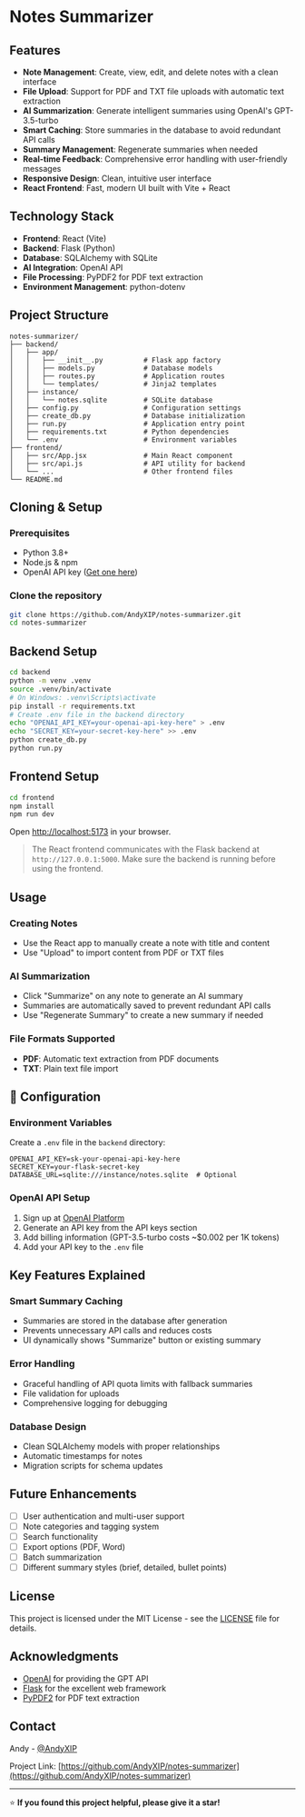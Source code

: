 

# Notes Summarizer

## Features

- **Note Management**: Create, view, edit, and delete notes with a clean interface
- **File Upload**: Support for PDF and TXT file uploads with automatic text extraction
- **AI Summarization**: Generate intelligent summaries using OpenAI's GPT-3.5-turbo
- **Smart Caching**: Store summaries in the database to avoid redundant API calls
- **Summary Management**: Regenerate summaries when needed
- **Real-time Feedback**: Comprehensive error handling with user-friendly messages
- **Responsive Design**: Clean, intuitive user interface
- **React Frontend**: Fast, modern UI built with Vite + React

## Technology Stack

- **Frontend**: React (Vite)
- **Backend**: Flask (Python)
- **Database**: SQLAlchemy with SQLite
- **AI Integration**: OpenAI API
- **File Processing**: PyPDF2 for PDF text extraction
- **Environment Management**: python-dotenv

## Project Structure

```
notes-summarizer/
├── backend/
│   ├── app/
│   │   ├── __init__.py          # Flask app factory
│   │   ├── models.py            # Database models
│   │   ├── routes.py            # Application routes
│   │   └── templates/           # Jinja2 templates
│   ├── instance/
│   │   └── notes.sqlite         # SQLite database
│   ├── config.py                # Configuration settings
│   ├── create_db.py             # Database initialization
│   ├── run.py                   # Application entry point
│   ├── requirements.txt         # Python dependencies
│   └── .env                     # Environment variables
├── frontend/
│   ├── src/App.jsx              # Main React component
│   ├── src/api.js               # API utility for backend
│   └── ...                      # Other frontend files
└── README.md
```

## Cloning & Setup

### Prerequisites
- Python 3.8+
- Node.js & npm
- OpenAI API key ([Get one here](https://platform.openai.com/api-keys))

### Clone the repository
```bash
git clone https://github.com/AndyXIP/notes-summarizer.git
cd notes-summarizer
```

## Backend Setup
```bash
cd backend
python -m venv .venv
source .venv/bin/activate
# On Windows: .venv\Scripts\activate
pip install -r requirements.txt
# Create .env file in the backend directory
echo "OPENAI_API_KEY=your-openai-api-key-here" > .env
echo "SECRET_KEY=your-secret-key-here" >> .env
python create_db.py
python run.py
```

## Frontend Setup
```bash
cd frontend
npm install
npm run dev
```

Open [http://localhost:5173](http://localhost:5173) in your browser.

> The React frontend communicates with the Flask backend at `http://127.0.0.1:5000`. Make sure the backend is running before using the frontend.

## Usage

### Creating Notes
- Use the React app to manually create a note with title and content
- Use "Upload" to import content from PDF or TXT files

### AI Summarization
- Click "Summarize" on any note to generate an AI summary
- Summaries are automatically saved to prevent redundant API calls
- Use "Regenerate Summary" to create a new summary if needed

### File Formats Supported
- **PDF**: Automatic text extraction from PDF documents
- **TXT**: Plain text file import

## 🔧 Configuration

### Environment Variables
Create a `.env` file in the `backend` directory:

```env
OPENAI_API_KEY=sk-your-openai-api-key-here
SECRET_KEY=your-flask-secret-key
DATABASE_URL=sqlite:///instance/notes.sqlite  # Optional
```

### OpenAI API Setup
1. Sign up at [OpenAI Platform](https://platform.openai.com/)
2. Generate an API key from the API keys section
3. Add billing information (GPT-3.5-turbo costs ~$0.002 per 1K tokens)
4. Add your API key to the `.env` file

## Key Features Explained

### Smart Summary Caching
- Summaries are stored in the database after generation
- Prevents unnecessary API calls and reduces costs
- UI dynamically shows "Summarize" button or existing summary

### Error Handling
- Graceful handling of API quota limits with fallback summaries
- File validation for uploads
- Comprehensive logging for debugging

### Database Design
- Clean SQLAlchemy models with proper relationships
- Automatic timestamps for notes
- Migration scripts for schema updates

## Future Enhancements

- [ ] User authentication and multi-user support
- [ ] Note categories and tagging system
- [ ] Search functionality
- [ ] Export options (PDF, Word)
- [ ] Batch summarization
- [ ] Different summary styles (brief, detailed, bullet points)

## License

This project is licensed under the MIT License - see the [LICENSE](LICENSE) file for details.

## Acknowledgments

- [OpenAI](https://openai.com/) for providing the GPT API
- [Flask](https://flask.palletsprojects.com/) for the excellent web framework
- [PyPDF2](https://pypdf2.readthedocs.io/) for PDF text extraction

## Contact

Andy - [@AndyXIP](https://github.com/AndyXIP)

Project Link: [https://github.com/AndyXIP/notes-summarizer](https://github.com/AndyXIP/notes-summarizer)

---

⭐ **If you found this project helpful, please give it a star!**